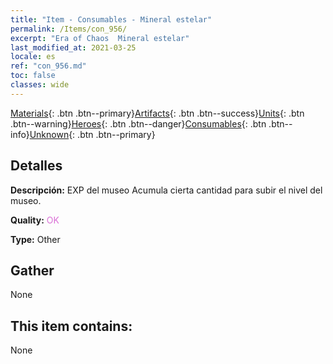 ```yaml
---
title: "Item - Consumables - Mineral estelar"
permalink: /Items/con_956/
excerpt: "Era of Chaos  Mineral estelar"
last_modified_at: 2021-03-25
locale: es
ref: "con_956.md"
toc: false
classes: wide
---
```

 [Materials](/es/Items/){: .btn .btn--primary}[Artifacts](/es/Items/Artifacts/){: .btn .btn--success}[Units](/es/Items/Units/){: .btn .btn--warning}[Heroes](/es/Items/Heroes/){: .btn .btn--danger}[Consumables](/es/Items/Consumables/){: .btn .btn--info}[Unknown](/es/Items/Unknown/){: .btn .btn--primary}

## Detalles
 **Descripción:** EXP del museo Acumula cierta cantidad para subir el nivel del museo.

 **Quality:** <span style="color: #DA70D6">OK</span>

 **Type:** Other

## Gather

  None

## This item contains:

  None

